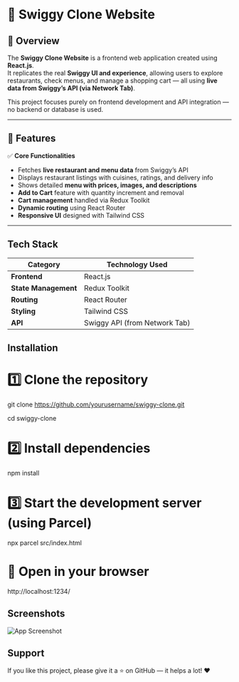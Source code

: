 
# 🛵 Swiggy Clone Website  

## 🍔 Overview  
The **Swiggy Clone Website** is a frontend web application created using **React.js**.  
It replicates the real **Swiggy UI and experience**, allowing users to explore restaurants, check menus, and manage a shopping cart — all using **live data from Swiggy’s API (via Network Tab)**.  

This project focuses purely on frontend development and API integration — no backend or database is used.  

---






## 🚀 Features  
✅ **Core Functionalities**  
- Fetches **live restaurant and menu data** from Swiggy’s API  
- Displays restaurant listings with cuisines, ratings, and delivery info  
- Shows detailed **menu with prices, images, and descriptions**  
- **Add to Cart** feature with quantity increment and removal  
- **Cart management** handled via Redux Toolkit  
- **Dynamic routing** using React Router  
- **Responsive UI** designed with Tailwind CSS  

---
##  Tech Stack  

| Category | Technology Used |
|-----------|-----------------|
| **Frontend** | React.js |
| **State Management** | Redux Toolkit |
| **Routing** | React Router |
| **Styling** | Tailwind CSS |
| **API** | Swiggy API (from Network Tab) |

## Installation

# 1️⃣ Clone the repository
git clone https://github.com/yourusername/swiggy-clone.git

cd swiggy-clone

# 2️⃣ Install dependencies
npm install

# 3️⃣ Start the development server (using Parcel)
npx parcel src/index.html

# 🔗 Open in your browser
http://localhost:1234/

## Screenshots

![App Screenshot](https://via.placeholder.com/468x300?text=App+Screenshot+Here)


## Support

If you like this project, please give it a ⭐ on GitHub — it helps a lot! ❤️

